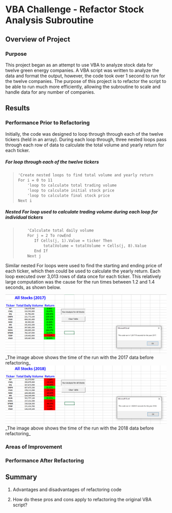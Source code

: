 # VBA Challenge - Refactor Stock Analysis Subroutine
## Overview of Project

### Purpose
This project began as an attempt to use VBA to analyze stock data for twelve green energy companies. A VBA script was written to analyze the data and format the output, however, the code took over 1 second to run for the twelve companies. The purpose of this project is to refactor the script to be able to run much more efficiently, allowing the subroutine to scale and handle data for any number of companies.  

## Results

### Performance Prior to Refactoring  
Initially, the code was designed to loop through through each of the twelve tickers (held in an array). During each loop through, three nested loops pass through each row of data to calculate the total volume and yearly return for each ticker.    
  
##### For loop through each of the twelve tickers
>     'Create nested loops to find total volume and yearly return  
>     For i = 0 to 11  
>         'loop to calculate total trading volume  
>         'loop to calculate initial stock price  
>         'loop to calculate final stock price  
>     Next i  
  
##### Nested For loop used to calculate trading volume during each loop for individual tickers  
>         'Calculate total daily volume
>         For j = 2 To rowEnd
>            If Cells(j, 1).Value = ticker Then
>                totalVolume = totalVolume + Cells(j, 8).Value
>            End If
>         Next j  

Similar nested For loops were used to find the starting and ending price of each ticker, which then could be used to calculate the yearly return. Each loop executed over 3,013 rows of data once for each ticker. This relatively large computation was the cause for the run times between 1.2 and 1.4 seconds, as shown below.

<img src="https://github.com/bradydwilton/stock_analysis/blob/main/resources/first_draft_2017_run.png" width=900>  
_The image above shows the time of the run with the 2017 data before refactoring_

<img src="https://github.com/bradydwilton/stock_analysis/blob/main/resources/first_draft_2018_run.png" width=900>
_The image above shows the time of the run with the 2018 data before refactoring_

### Areas of Improvement

### Performance After Refactoring

## Summary

1. Advantages and disadvantages of refactoring code

2. How do these pros and cons apply to refactoring the original VBA script?
